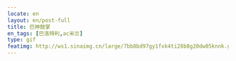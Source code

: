 ```yaml
---
locate: en
layout: en/post-full
title: 巴神鼓掌
en_tags: [巴洛特利,ac米兰]
type: gif
featimg: http://ws1.sinaimg.cn/large/7bb8bd97gy1fxk4ti28b8g20dw05knnk.gif
---
```

